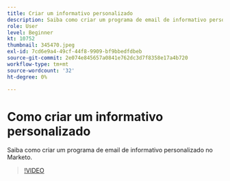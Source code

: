 ```yaml
---
title: Criar um informativo personalizado
description: Saiba como criar um programa de email de informativo personalizado no Marketo.
role: User
level: Beginner
kt: 10752
thumbnail: 345470.jpeg
exl-id: 7cd6e9a4-49cf-44f8-9909-bf9bbedfdbeb
source-git-commit: 2e074e845657a0841e762dc3d7f8358e17a4b720
workflow-type: tm+mt
source-wordcount: '32'
ht-degree: 0%

---
```


# Como criar um informativo personalizado

Saiba como criar um programa de email de informativo personalizado no Marketo.

>[!VIDEO](https://video.tv.adobe.com/v/345470/?quality=12&learn=on)
